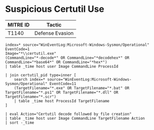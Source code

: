 # Suspicious Certutil Use

| MITRE ID | Tactic          |
| -------- | --------------- |
| T1140    | Defense Evasion |

```spl
index=* source="WinEventLog:Microsoft-Windows-Sysmon/Operational" EventCode=1
Image="*\\certutil.exe"
(CommandLine="*-decode*" OR CommandLine="*decodehex*" OR CommandLine="*base64*" OR CommandLine="*hex*")
| table _time host user Image CommandLine ProcessId

| join certutil_pid type=inner [
    search index=* source="WinEventLog:Microsoft-Windows-Sysmon/Operational" EventCode=11
    (TargetFilename="*.exe" OR TargetFilename="*.bat" OR TargetFilename="*.ps1" OR TargetFilename="*.dll" OR TargetFilename="*.scr")
    | table _time host ProcessId TargetFilename
]

| eval Action="Certutil decode followed by file creation"
| table _time host user Image CommandLine TargetFilename Action
| sort -_time
```
